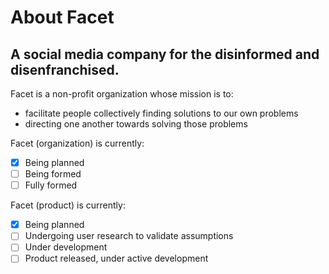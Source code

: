 # About Facet

## A social media company for the disinformed and disenfranchised.

Facet is a non-profit organization whose mission is to:
- facilitate people collectively finding solutions to our own problems
- directing one another towards solving those problems

Facet (organization) is currently:
- [x] Being planned
- [ ] Being formed
- [ ] Fully formed

Facet (product) is currently:
- [x] Being planned
- [ ] Undergoing user research to validate assumptions
- [ ] Under development
- [ ] Product released, under active development
